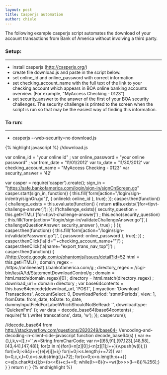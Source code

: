 ```yaml
---
layout: post
title: Casperjs automation
author: chielo
---
```


The following example casperjs script automates the download of your account transactions from Bank of America without involving a third party.  

### Setup:
-------------------
  - install casperjs (http://casperjs.org/)
  - create file download.js and paste in the script below.
  - set online\_id and online\_password with correct information
  - set checking\_account\_name with the full text of the link to your checking account which appears in BOA online banking accounts overview.  (For example, "MyAccess Checking - 0123")
  - set security\_answer to the answer of the first of your BOA security challenges. The security challenge is printed to the screen when the script is run so that may be the easiest way of finding this information.

### To run:
-------------------
 - casperjs --web-security=no download.js 


{% highlight javascript %}
//download.js

var online_id = "your online id" ;
var online_password = "your online password" ;
var from_date = '11/01/2012'
var to_date = '11/30/2012'
var checking_account_name = "MyAccess Checking - 0123" 
var security_answer = '42'

var casper = require('casper').create();
sign_in = "https://safe.bankofamerica.com/login/sign-in/signOnScreen.go"
casper.start(sign_in, function() {
  this.fill('form[action="/login/sign-in/entry/signOn.go"]', {
    onlineId: online_id
  }, true);
});
casper.then(function() {
  challenge_exists = this.evaluate(function() {
    return __utils__.exists('[for=tlpvt-challenge-answer]');
  });
  if(challenge_exists){
    security_question = this.getHTML('[for=tlpvt-challenge-answer]') ;
    this.echo(security_question)   ;
    this.fill('form[action="/login/sign-in/validateChallengeAnswer.go"]',{
      challengeQuestionAnswer: security_answer
    }, true) ;
  }
});
casper.then(function() {
  this.fill('form[action="/login/sign-in/validatePassword.go"]', {
    password: online_password
  }, true);
}) ;
casper.thenClick('a[id=\"'+checking_account_name+'\"]') ;
casper.thenClick('a[name="export_trans_nav_top"]') ;
casper.then(function() {
    //http://code.google.com/p/phantomjs/issues/detail?id=52
    html =  this.getHTML() ;
    domain_regex = /https:\/\/onlineeast(.).bankofamerica.com/g ;
    directory_regex = /\/cgi-bin\/ias\/A\/\d\/StatementDownloadControl/g ;
    domain =  html.match(domain_regex)[0] ;
    directory = html.match(directory_regex) ;
    download_url = domain+directory ;
    var base64contents = this.base64encode(download_url, 'POST', {
        myaction: 'Download Transactions',
        AccountSelect: 0,
        DownloadPeriod: 'stmntPeriods',
        view: 1,
        fromDate: from_date,
        toDate: to_date,
        dummyInputFieldForLabelWhichShouldNotBeRead: '',
        downloadtype: 'QuickenFmt'
    });
    var data = decode_base64(base64contents) ;
    require('fs').write('transcations', data, 'w');
});
casper.run();

//decode_base64 from http://stackoverflow.com/questions/2820249/base64-
//encoding-and-decoding-in-client-side-javascript
function decode_base64(s) {
  var e={},i,k,v=[],r='',w=String.fromCharCode;
  var n=[[65,91],[97,123],[48,58],[43,44],[47,48]];
  for(z in n){for(i=n[z][0];i<n[z][1];i++){v.push(w(i));}}
  for(i=0;i<64;i++){e[v[i]]=i;}
  for(i=0;i<s.length;i+=72){
  var b=0,c,x,l=0,o=s.substring(i,i+72);
    for(x=0;x<o.length;x++){
      c=e[o.charAt(x)];b=(b<<6)+c;l+=6;
      while(l>=8){r+=w((b>>>(l-=8))%256);}
    }
  } 
  return r;
}
{% endhighlight %}



